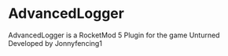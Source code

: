 # AdvancedLogger
AdvancedLogger is a RocketMod 5 Plugin for the game Unturned Developed by Jonnyfencing1
